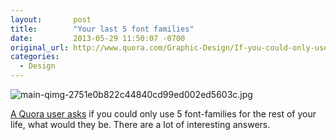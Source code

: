 ```yaml
---
layout:       post
title:        "Your last 5 font families"
date:         2013-05-29 11:50:07 -0700
original_url: http://www.quora.com/Graphic-Design/If-you-could-only-use-5-font-families-what-would-they-be?share=1
categories:
  - Design
---
```


  ![main-qimg-2751e0b822c44840cd99ed002ed5603c.jpg](/attachments/8593c6bc1281935184e5957af67a35ba/image.png) 

  [A Quora user asks](http://www.quora.com/Graphic-Design/If-you-could-only-use-5-font-families-what-would-they-be?share=1)  if you could only use 5 font-families for the rest of your life, what would they be. There are a lot of interesting answers. 

 
